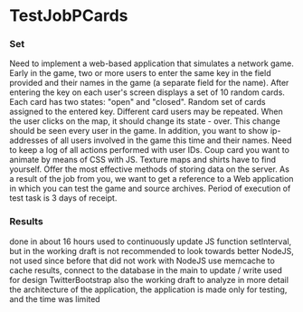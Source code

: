 TestJobPCards
=============

### Set
Need to implement a web-based application that simulates a network game. Early in the game, two or more users to enter the same key in the field provided and their names in the game (a separate field for the name).
After entering the key on each user's screen displays a set of 10 random cards. Each card has two states: "open" and "closed". Random set of cards assigned to the entered key. Different card users may be repeated. When the user clicks on the map, it should change its state - over. This change should be seen every user in the game. In addition, you want to show ip-addresses of all users involved in the game this time and their names.
Need to keep a log of all actions performed with user IDs.
Coup card you want to animate by means of CSS with JS.
Texture maps and shirts have to find yourself.
Offer the most effective methods of storing data on the server.
As a result of the job from you, we want to get a reference to a Web application in which you can test the game and source archives.
Period of execution of test task is 3 days of receipt.

### Results
done in about 16 hours
used to continuously update JS function setInterval, but in the working draft is not recommended to look towards better NodeJS, not used since before that did not work with NodeJS
use memcache to cache results, connect to the database in the main to update / write
used for design TwitterBootstrap
also the working draft to analyze in more detail the architecture of the application, the application is made only for testing, and the time was limited

<!--
###Задание
Необходимо реализовать веб-приложение, симулирующее сетевую игру. В начале игры два или более пользователей вводят одинаковый ключ в предоставленное поле и свои имена в игре (отдельное поле для ввода имени).
После ввода ключа на экране каждого из пользователей отображается набор из 10-ти случайных карт. У каждой карты есть 2 состояния: “открыто” и “закрыто”. Случайный набор карт закрепляется за введённым ключом. У разных пользователей карты могут повторяться. При нажатии пользователем на карту она должна изменить своё состояние  - перевернуться. Это изменение должен увидеть каждый пользователь, находящийся в игре. Кроме того, необходимо отображать ip-адреса всех пользователей  участвующих в игре данный момент и их имена.
Необходимо вести лог всех выполненных действий с идентификаторами пользователей.
Переворот карт требуется анимировать при помощи средств CSS с использованием JS.
Текстуры карт и рубашки нужно найти самостоятельно.
Предложить наиболее эффективные методы хранения данных на сервере.
В качестве результата выполнения задания от Вас мы хотим получить ссылку на веб-приложение, в котором можно будет проверить работу игры и архив с исходниками.
Срок выполнения тестового задания составляет 3 дня с момента его получения.

###Результаты
сделано примерно за 16 часов
для постоянного обновления использовалась JS функция setInterval, но на рабочем проекте не рекомендуется лучше смотреть в сторону NodeJS, не использовал поскольку до этого не работал с NodeJS
использовал memcache для кеширования результатов подключаюсь к базе в основном для обновления/записи
для дизайна использовал TwitterBootstrap
также на рабочем проекте необходимо более подробно продумывать архитектуру приложения, данное приложение сделано только для тестов, и время было ограничено
-->